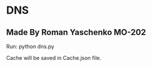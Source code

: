 # DNS
## Made By Roman Yaschenko MO-202

Run: python dns.py

Cache will be saved in Cache.json file.

